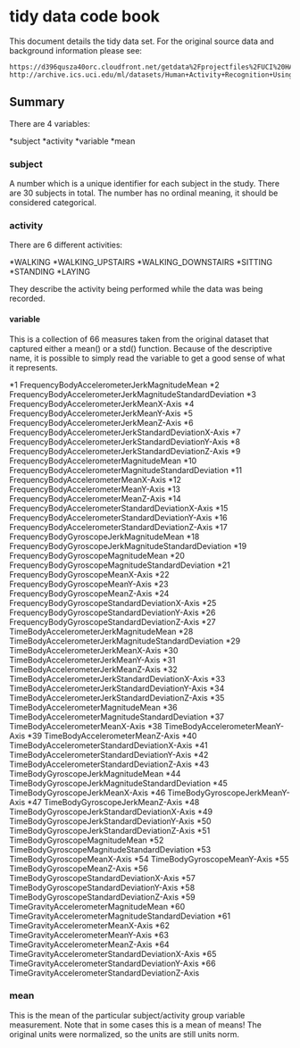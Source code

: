 # tidy data code book

This document details the tidy data set. For the original source data and background information please see:

    https://d396qusza40orc.cloudfront.net/getdata%2Fprojectfiles%2FUCI%20HAR%20Dataset.zip
    http://archive.ics.uci.edu/ml/datasets/Human+Activity+Recognition+Using+Smartphones

## Summary

There are 4 variables:

*subject
*activity
*variable
*mean

### subject

A number which is a unique identifier for each subject in the study. There are 30 subjects in total. The number has no ordinal meaning, it should be considered categorical.

### activity

There are 6 different activities:

*WALKING
*WALKING_UPSTAIRS
*WALKING_DOWNSTAIRS
*SITTING
*STANDING
*LAYING

They describe the activity being performed while the data was being recorded.

#### variable

This is a collection of 66 measures taken from the original dataset that captured either a mean() or a std() function. Because of the descriptive name, it is possible to simply read the variable to get a good sense of what it represents.

*1               FrequencyBodyAccelerometerJerkMagnitudeMean
*2  FrequencyBodyAccelerometerJerkMagnitudeStandardDeviation
*3                  FrequencyBodyAccelerometerJerkMeanX-Axis
*4                  FrequencyBodyAccelerometerJerkMeanY-Axis
*5                  FrequencyBodyAccelerometerJerkMeanZ-Axis
*6     FrequencyBodyAccelerometerJerkStandardDeviationX-Axis
*7     FrequencyBodyAccelerometerJerkStandardDeviationY-Axis
*8     FrequencyBodyAccelerometerJerkStandardDeviationZ-Axis
*9                   FrequencyBodyAccelerometerMagnitudeMean
*10     FrequencyBodyAccelerometerMagnitudeStandardDeviation
*11                     FrequencyBodyAccelerometerMeanX-Axis
*12                     FrequencyBodyAccelerometerMeanY-Axis
*13                     FrequencyBodyAccelerometerMeanZ-Axis
*14        FrequencyBodyAccelerometerStandardDeviationX-Axis
*15        FrequencyBodyAccelerometerStandardDeviationY-Axis
*16        FrequencyBodyAccelerometerStandardDeviationZ-Axis
*17                  FrequencyBodyGyroscopeJerkMagnitudeMean
*18     FrequencyBodyGyroscopeJerkMagnitudeStandardDeviation
*19                      FrequencyBodyGyroscopeMagnitudeMean
*20         FrequencyBodyGyroscopeMagnitudeStandardDeviation
*21                         FrequencyBodyGyroscopeMeanX-Axis
*22                         FrequencyBodyGyroscopeMeanY-Axis
*23                         FrequencyBodyGyroscopeMeanZ-Axis
*24            FrequencyBodyGyroscopeStandardDeviationX-Axis
*25            FrequencyBodyGyroscopeStandardDeviationY-Axis
*26            FrequencyBodyGyroscopeStandardDeviationZ-Axis
*27                   TimeBodyAccelerometerJerkMagnitudeMean
*28      TimeBodyAccelerometerJerkMagnitudeStandardDeviation
*29                      TimeBodyAccelerometerJerkMeanX-Axis
*30                      TimeBodyAccelerometerJerkMeanY-Axis
*31                      TimeBodyAccelerometerJerkMeanZ-Axis
*32         TimeBodyAccelerometerJerkStandardDeviationX-Axis
*33         TimeBodyAccelerometerJerkStandardDeviationY-Axis
*34         TimeBodyAccelerometerJerkStandardDeviationZ-Axis
*35                       TimeBodyAccelerometerMagnitudeMean
*36          TimeBodyAccelerometerMagnitudeStandardDeviation
*37                          TimeBodyAccelerometerMeanX-Axis
*38                          TimeBodyAccelerometerMeanY-Axis
*39                          TimeBodyAccelerometerMeanZ-Axis
*40             TimeBodyAccelerometerStandardDeviationX-Axis
*41             TimeBodyAccelerometerStandardDeviationY-Axis
*42             TimeBodyAccelerometerStandardDeviationZ-Axis
*43                       TimeBodyGyroscopeJerkMagnitudeMean
*44          TimeBodyGyroscopeJerkMagnitudeStandardDeviation
*45                          TimeBodyGyroscopeJerkMeanX-Axis
*46                          TimeBodyGyroscopeJerkMeanY-Axis
*47                          TimeBodyGyroscopeJerkMeanZ-Axis
*48             TimeBodyGyroscopeJerkStandardDeviationX-Axis
*49             TimeBodyGyroscopeJerkStandardDeviationY-Axis
*50             TimeBodyGyroscopeJerkStandardDeviationZ-Axis
*51                           TimeBodyGyroscopeMagnitudeMean
*52              TimeBodyGyroscopeMagnitudeStandardDeviation
*53                              TimeBodyGyroscopeMeanX-Axis
*54                              TimeBodyGyroscopeMeanY-Axis
*55                              TimeBodyGyroscopeMeanZ-Axis
*56                 TimeBodyGyroscopeStandardDeviationX-Axis
*57                 TimeBodyGyroscopeStandardDeviationY-Axis
*58                 TimeBodyGyroscopeStandardDeviationZ-Axis
*59                    TimeGravityAccelerometerMagnitudeMean
*60       TimeGravityAccelerometerMagnitudeStandardDeviation
*61                       TimeGravityAccelerometerMeanX-Axis
*62                       TimeGravityAccelerometerMeanY-Axis
*63                       TimeGravityAccelerometerMeanZ-Axis
*64          TimeGravityAccelerometerStandardDeviationX-Axis
*65          TimeGravityAccelerometerStandardDeviationY-Axis
*66          TimeGravityAccelerometerStandardDeviationZ-Axis

### mean

This is the mean of the particular subject/activity group variable measurement. Note that in some cases this is a mean of means! The original units were normalized, so the units are still units norm.
